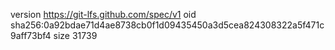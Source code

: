 version https://git-lfs.github.com/spec/v1
oid sha256:0a92bdae71d4ae8738cb0f1d09435450a3d5cea824308322a5f471c9aff73bf4
size 31739
